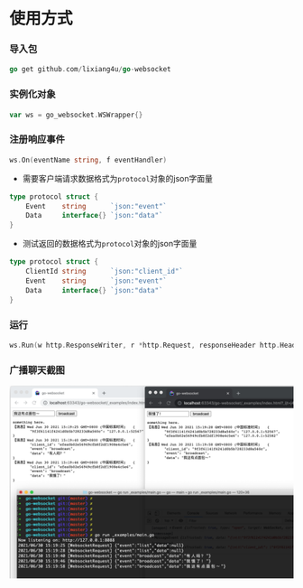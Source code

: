# 使用方式

### 导入包
```go
go get github.com/lixiang4u/go-websocket
```

### 实例化对象
```go
var ws = go_websocket.WSWrapper{}
```

### 注册响应事件
```go
ws.On(eventName string, f eventHandler)
```

- 需要客户端请求数据格式为`protocol`对象的json字面量
```go
type protocol struct {
	Event    string      `json:"event"`
	Data     interface{} `json:"data"`
}
```

- 测试返回的数据格式为`protocol`对象的json字面量
```go
type protocol struct {
	ClientId string      `json:"client_id"`
	Event    string      `json:"event"`
	Data     interface{} `json:"data"`
}
```


### 运行
```go
ws.Run(w http.ResponseWriter, r *http.Request, responseHeader http.Header)
```

### 广播聊天截图


![markdown](https://raw.githubusercontent.com/lixiang4u/go-websocket/master/_examples/screenshot.png "markdown")

